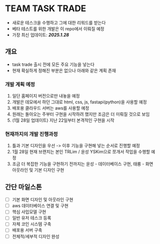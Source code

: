 # **TEAM TASK TRADE**
* 새로운 테스크을 수행하고 그에 대한 리워드를 받는다
* 베타 테스트를 위한 개발은 이 repo에서 이뤄질 예정
* 가장 최신 업데이트: ***2025.1.28***

## 개요
* task trade 출시 전에 모든 주요 기능을 넣는다
* 현재 확실하게 정해진 부분은 없으나 아래와 같은 계획 존재

### 개발 계획 예정
1. 일단 홈페이지 버전으로만 내놓을 예정
2. 개발은 데모에서 하던 그대로 html, css, js, fastapi(python)을 사용할 예정
3. 배포용 클라우드 서버는 aws를 사용할 예정
4. 원래는 돌아오는 주부터 구현을 시작하려 했지만 조금은 더 미뤄질 것으로 보임
5. (1월 28일 업데이트) 지난 22일부터 본격적인 구현을 시작

### 현재까지의 개발 진행과정
1. 틀과 기본 디자인을 우선 -> 이후 기능을 구현해 넣는 순서로 진행할 예정
2. 1월 28일 현재 브랜치는 본인 TRLim / 윤성 YSKim으로 쪼개서 작업을 수행할 예정
3. 조금 더 복잡한 기능을 구현하기 전까지는 윤성 - 데이터베이스 구현, 태륭 - 화면 아웃라인 및 기본 디자인 구현

## 간단 마일스톤
- [ ] 기본 화면 디자인 및 아웃라인 구현
- [ ] aws 데이터베이스 연결 및 구현
- [ ] 핵심 사업모델 구현
- [ ] 일반 유저 테스크 등록
- [ ] 자체 코인 시스템 구축
- [ ] 배포용 서버 구축
- [ ] 전체적/세부적 디자인 완성
